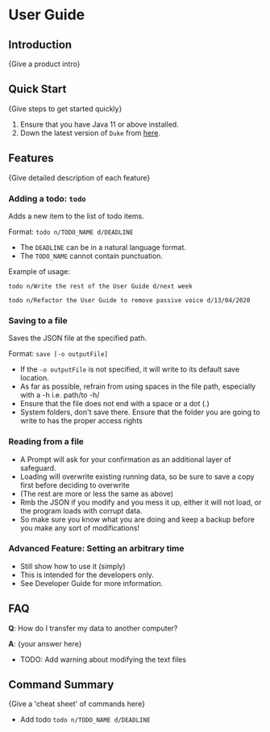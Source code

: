 <!-- 
CREDIT: We try to follow the ideas and structure of the following sample user guide:
https://se-education.org/addressbook-level3/UserGuide.html
-->

# User Guide

## Introduction

{Give a product intro}

## Quick Start

{Give steps to get started quickly}

1. Ensure that you have Java 11 or above installed.
1. Down the latest version of `Duke` from [here](http://link.to/duke).

## Features 

{Give detailed description of each feature}

### Adding a todo: `todo`
Adds a new item to the list of todo items.

Format: `todo n/TODO_NAME d/DEADLINE`

* The `DEADLINE` can be in a natural language format.
* The `TODO_NAME` cannot contain punctuation.  

Example of usage: 

`todo n/Write the rest of the User Guide d/next week`

`todo n/Refactor the User Guide to remove passive voice d/13/04/2020`




### Saving to a file
Saves the JSON file at the specified path.

Format: `save [-o outputFile]`
- If the `-o outputFile` is not specified, it will write to its default save location.
- As far as possible, refrain from using spaces in the file path, especially with a -h i.e. path/to -h/
- Ensure that the file does not end with a space or a dot (.)
- System folders, don't save there. Ensure that the folder you are going to write to has the proper access rights

### Reading from a file
- A Prompt will ask for your confirmation as an additional layer of safeguard.
- Loading will overwrite existing running data, so be sure to save a copy first before deciding to overwrite
- (The rest are more or less the same as above)
- Rmb the JSON if you modify and you mess it up, either it will not load, or the program loads with corrupt data.
- So make sure you know what you are doing and keep a backup before you make any sort of modifications!

### Advanced Feature: Setting an arbitrary time
- Still show how to use it (simply)
- This is intended for the developers only.
- See Developer Guide for more information.

## FAQ

**Q**: How do I transfer my data to another computer? 

**A**: {your answer here}

- TODO: Add warning about modifying the text files

## Command Summary

{Give a 'cheat sheet' of commands here}

* Add todo `todo n/TODO_NAME d/DEADLINE`
